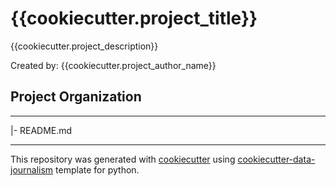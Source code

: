 # {{cookiecutter.project_title}}
{{cookiecutter.project_description}}

Created by: {{cookiecutter.project_author_name}}

## Project Organization
----------
|- README.md

---
This repository was generated with [cookiecutter](https://github.com/cookiecutter/cookiecutter) using [cookiecutter-data-journalism](https://github.com/fer-aguirre/cookiecutter-data-journalism.git) template for python.
